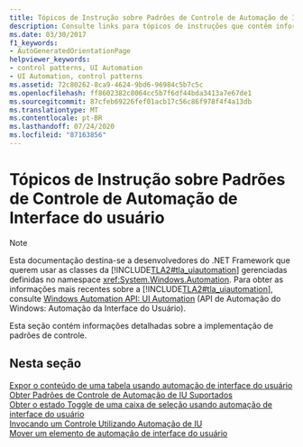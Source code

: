 ```yaml
---
title: Tópicos de Instrução sobre Padrões de Controle de Automação de Interface do usuário
description: Consulte links para tópicos de instruções que contêm informações detalhadas sobre como implementar padrões de controle com a automação da interface do usuário.
ms.date: 03/30/2017
f1_keywords:
- AutoGeneratedOrientationPage
helpviewer_keywords:
- control patterns, UI Automation
- UI Automation, control patterns
ms.assetid: 72c80262-8ca9-4624-9bd6-96984c5b7c5c
ms.openlocfilehash: ff8602382c8064cc5b7f6df44bda3413a7e67de1
ms.sourcegitcommit: 87cfeb69226fef01acb17c56c86f978f4f4a13db
ms.translationtype: MT
ms.contentlocale: pt-BR
ms.lasthandoff: 07/24/2020
ms.locfileid: "87163856"
---
```

# <a name="ui-automation-control-patterns-how-to-topics"></a>Tópicos de Instrução sobre Padrões de Controle de Automação de Interface do usuário
> [!NOTE]
> Esta documentação destina-se a desenvolvedores do .NET Framework que querem usar as classes da [!INCLUDE[TLA2#tla_uiautomation](../../../includes/tla2sharptla-uiautomation-md.md)] gerenciadas definidas no namespace <xref:System.Windows.Automation>. Para obter as informações mais recentes sobre a [!INCLUDE[TLA2#tla_uiautomation](../../../includes/tla2sharptla-uiautomation-md.md)], consulte [Windows Automation API: UI Automation](/windows/win32/winauto/entry-uiauto-win32) (API de Automação do Windows: Automação da Interface do Usuário).  
  
 Esta seção contém informações detalhadas sobre a implementação de padrões de controle.  
  
## <a name="in-this-section"></a>Nesta seção  
 [Expor o conteúdo de uma tabela usando automação de interface do usuário](expose-the-content-of-a-table-using-ui-automation.md)  
 [Obter Padrões de Controle de Automação de IU Suportados](get-supported-ui-automation-control-patterns.md)  
 [Obter o estado Toggle de uma caixa de seleção usando automação de interface do usuário](get-the-toggle-state-of-a-check-box-using-ui-automation.md)  
 [Invocando um Controle Utilizando Automação de IU](invoke-a-control-using-ui-automation.md)  
 [Mover um elemento de automação de interface do usuário](move-a-ui-automation-element.md)
